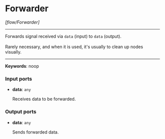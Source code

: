 # Forwarder

_[flow/Forwarder]_

---

Forwards signal received via `data` (input) to `data` (output).<br>
<br>
Rarely necessary, and when it is used, it's usually to clean up nodes visually.<br>

---

__Keywords__: noop

### Input ports

* __data__: ` any `


    Receives data to be forwarded.<br>

### Output ports

* __data__: ` any `


    Sends forwarded data.<br>

